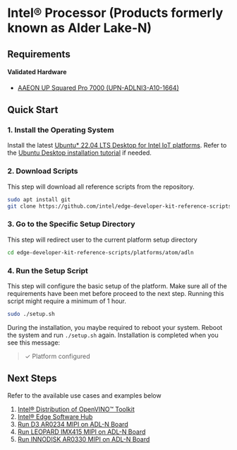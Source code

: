 # Intel® Processor (Products formerly known as Alder Lake-N)

## Requirements

#### Validated Hardware
- [AAEON UP Squared Pro 7000 (UPN-ADLNI3-A10-1664)](https://www.aaeon.com/en/p/up-board-up-squared-pro-7000)

## Quick Start

### 1. Install the Operating System

Install the latest [Ubuntu* 22.04 LTS Desktop for Intel IoT platforms](https://cdimage.ubuntu.com/releases/jammy/release/inteliot/). Refer to the [Ubuntu Desktop installation tutorial](https://ubuntu.com/tutorials/install-ubuntu-desktop) if needed.

### 2. Download Scripts

This step will download all reference scripts from the repository.

```bash
sudo apt install git
git clone https://github.com/intel/edge-developer-kit-reference-scripts
```

### 3. Go to the Specific Setup Directory

This step will redirect user to the current platform setup directory

```bash
cd edge-developer-kit-reference-scripts/platforms/atom/adln
```

### 4. Run the Setup Script

This step will configure the basic setup of the platform. Make sure all of the requirements have been met before proceed to the next step.
Running this script might require a minimum of 1 hour. 

```bash
sudo ./setup.sh
```

During the installation, you maybe required to reboot your system. Reboot the system and run `./setup.sh` again. Installation is completed when you see this message:

> ✓ Platform configured


## Next Steps

Refer to the available use cases and examples below

1. [Intel® Distribution of OpenVINO™ Toolkit](../../../usecases/ai/openvino/README.md)
2. [Intel® Edge Software Hub](https://www.intel.com/content/www/us/en/developer/topic-technology/edge-5g/edge-solutions/overview.html) 
3. [Run D3 AR0234 MIPI on ADL-N Board](./mipi/ar0234/README.md) 
4. [Run LEOPARD IMX415 MIPI on ADL-N Board](./mipi/imx415/README.md) 
5. [Run INNODISK AR0330 MIPI on ADL-N Board](./mipi/ar0330/README.md) 
